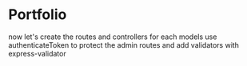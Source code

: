 # Portfolio
now let's create the routes and controllers for each models use authenticateToken to protect the admin routes and add validators with express-validator 